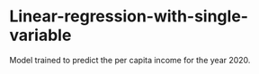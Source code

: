# Linear-regression-with-single-variable
Model trained to predict the per capita income for the year 2020. 
